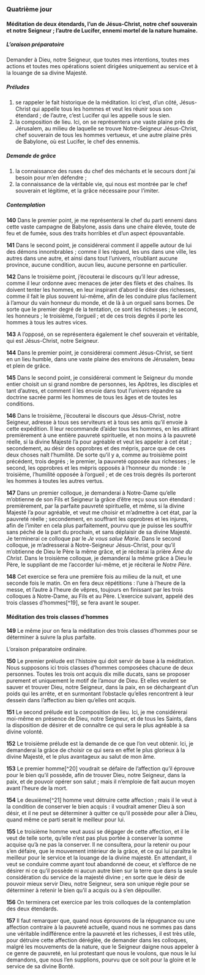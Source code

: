 ### Quatrième jour

#### Méditation de deux étendards, l’un de Jésus-Christ, notre chef souverain et notre Seigneur ; l’autre de Lucifer, ennemi mortel de la nature humaine.

##### L’oraison préparatoire

Demander à Dieu, notre Seigneur, que toutes mes intentions, toutes mes actions et toutes mes opérations soient dirigées uniquement au service et à la louange de sa divine Majesté.

##### Préludes

1. se rappeler le fait historique de la méditation. Ici c’est, d’un côté, Jésus-Christ qui appelle tous les hommes et veut les réunir sous son étendard ; de l’autre, c’est Lucifer qui les appelle sous le sien.
2. la composition de lieu. Ici, on se représentera une vaste plaine près de Jérusalem, au milieu de laquelle se trouve Notre-Seigneur Jésus-Christ, chef souverain de tous les hommes vertueux, et une autre plaine près de Babylone, où est Lucifer, le chef des ennemis.

##### Demande de grâce

1. la connaissance des ruses du chef des méchants et le secours dont j’ai besoin pour m’en défendre ; 
2. la connaissance de la véritable vie, qui nous est montrée par le chef souverain et légitime, et la grâce nécessaire pour l’imiter.

##### Contemplation

**140** Dans le premier point, je me représenterai le chef du parti ennemi dans cette vaste campagne de Babylone, assis dans une chaire élevée, toute de feu et de fumée, sous des traits horribles et d’un aspect épouvantable.

**141** Dans le second point, je considérerai comment il appelle autour de lui des démons innombrables ; comme il les répand, les uns dans une ville, les autres dans une autre, et ainsi dans tout l’univers, n’oubliant aucune province, aucune condition, aucun lieu, aucune personne en particulier.

**142** Dans le troisième point, j’écouterai le discours qu’il leur adresse, comme il leur ordonne avec menaces de jeter des filets et des chaînes. Ils doivent tenter les hommes, en leur inspirant d’abord le désir des richesses, comme il fait le plus souvent lui-même, afin de les conduire plus facilement à l’amour du vain honneur du monde, et de là à un orgueil sans bornes. De sorte que le premier degré de la tentation, ce sont les richesses ; le second, les honneurs ; le troisième, l’orgueil ; et de ces trois degrés il porte les hommes à tous les autres vices.

**143** A l’opposé, on se représentera également le chef souverain et véritable, qui est Jésus-Christ, notre Seigneur.

**144** Dans le premier point, je considérerai comment Jésus-Christ, se tient en un lieu humble, dans une vaste plaine des environs de Jérusalem, beau et plein de grâce.

**145** Dans le second point, je considérerai comment le Seigneur du monde entier choisit un si grand nombre de personnes, les Apôtres, les disciples et tant d’autres, et comment il les envoie dans tout l’univers répandre sa doctrine sacrée parmi les hommes de tous les âges et de toutes les conditions.

**146** Dans le troisième, j’écouterai le discours que Jésus-Christ, notre Seigneur, adresse à tous ses serviteurs et à tous ses amis qu’il envoie à cette expédition. Il leur recommande d’aider tous les hommes, en les attirant premièrement à une entière pauvreté spirituelle, et non moins à la pauvreté réelle, si la divine Majesté l’a pour agréable et veut les appeler à cet état ; secondement, au désir des opprobres et des mépris, parce que de ces deux choses naît l’humilité. De sorte qu’il y a, comme au troisième point précédent, trois degrés ; le premier, la pauvreté opposée aux richesses ; le second, les opprobres et les mépris opposés à l’honneur du monde : le troisième, l’humilité opposée à l’orgueil ; et de ces trois degrés ils porteront les hommes à toutes les autres vertus.

**147** Dans un premier colloque, je demanderai à Notre-Dame qu’elle m’obtienne de son Fils et Seigneur la grâce d’être reçu sous son étendard : premièrement, par la parfaite pauvreté spirituelle, et même, si la divine Majesté l’a pour agréable, et veut me choisir et m’admettre à cet état, par la pauvreté réelle ; secondement, en souffrant les opprobres et les injures, afin de l’imiter en cela plus parfaitement, pourvu que je puisse les souffrir sans péché de la part du prochain, et sans déplaisir de sa divine Majesté. Je terminerai ce colloque par le _Je vous salue Marie_. Dans le second colloque, je m’adresserai à Notre-Seigneur Jésus-Christ, pour qu’il m’obtienne de Dieu le Père la même grâce, et je réciterai la prière _Âme du Christ_. Dans le troisième colloque, je demanderai la même grâce à Dieu le Père, le suppliant de me l’accorder lui-même, et je réciterai le _Notre Père_.

**148** Cet exercice se fera une première fois au milieu de la nuit, et une seconde fois le matin. On en fera deux répétitions : l’une à l’heure de la messe, et l’autre à l’heure de vêpres, toujours en finissant par les trois colloques à Notre-Dame, au Fils et au Père. L’exercice suivant, appelé des trois classes d’hommes[^19], se fera avant le souper.

#### Méditation des trois classes d’hommes

**149** Le même jour on fera la méditation des trois classes d’hommes pour se déterminer à suivre la plus parfaite.

L’oraison préparatoire ordinaire.

**150** Le premier prélude est l’histoire qui doit servir de base à la méditation. Nous supposons ici trois classes d’hommes composées chacune de deux personnes. Toutes les trois ont acquis dix mille ducats, sans se proposer purement et uniquement le motif de l’amour de Dieu. Et elles veulent se sauver et trouver Dieu, notre Seigneur, dans la paix, en se déchargeant d’un poids qui les arrête, et en surmontant l’obstacle qu’elles rencontrent à leur dessein dans l’affection au bien qu’elles ont acquis.

**151** Le second prélude est la composition de lieu. Ici, je me considérerai moi-même en présence de Dieu, notre Seigneur, et de tous les Saints, dans la disposition de désirer et de connaître ce qui sera le plus agréable à sa divine volonté.

**152** Le troisième prélude est la demande de ce que l’on veut obtenir. Ici, je demanderai la grâce de choisir ce qui sera en effet le plus glorieux à la divine Majesté, et le plus avantageux au salut de mon âme.

**153** Le premier homme[^20] voudrait se défaire de l’affection qu’il éprouve pour le bien qu’il possède, afin de trouver Dieu, notre Seigneur, dans la paix, et de pouvoir opérer son salut ; mais il n’emploie de fait aucun moyen avant l’heure de la mort.

**154** Le deuxième[^21] homme veut détruire cette affection ; mais il le veut à la condition de conserver le bien acquis : il voudrait amener Dieu à son désir, et il ne peut se déterminer à quitter ce qu’il possède pour aller à Dieu, quand même ce parti serait le meilleur pour lui.

**155** Le troisième homme veut aussi se dégager de cette affection, et il le veut de telle sorte, qu’elle n’est pas plus portée à conserver la somme acquise qu’à ne pas la conserver. Il ne consultera, pour la retenir ou pour s’en défaire, que le mouvement intérieur de la grâce, et ce qui lui paraîtra le meilleur pour le service et la louange de la divine majesté. En attendant, il veut se conduire comme ayant tout abandonné de coeur, et s’efforce de ne désirer ni ce qu’il possède ni aucun autre bien sur la terre que dans la seule considération du service de la majesté divine ; en sorte que le désir de pouvoir mieux servir Dieu, notre Seigneur, sera son unique règle pour se déterminer à retenir le bien qu’il a acquis ou à s’en dépouiller.

**156** On terminera cet exercice par les trois colloques de la contemplation des deux étendards.

**157** Il faut remarquer que, quand nous éprouvons de la répugnance ou une affection contraire à la pauvreté actuelle, quand nous ne sommes pas dans une véritable indifférence entre la pauvreté et les richesses, il est très utile, pour détruire cette affection déréglée, de demander dans les colloques, malgré les mouvements de la nature, que le Seigneur daigne nous appeler à ce genre de pauvreté, en lui protestant que nous le voulons, que nous le lui demandons, que nous l’en supplions, pourvu que ce soit pour la gloire et le service de sa divine Bonté.
